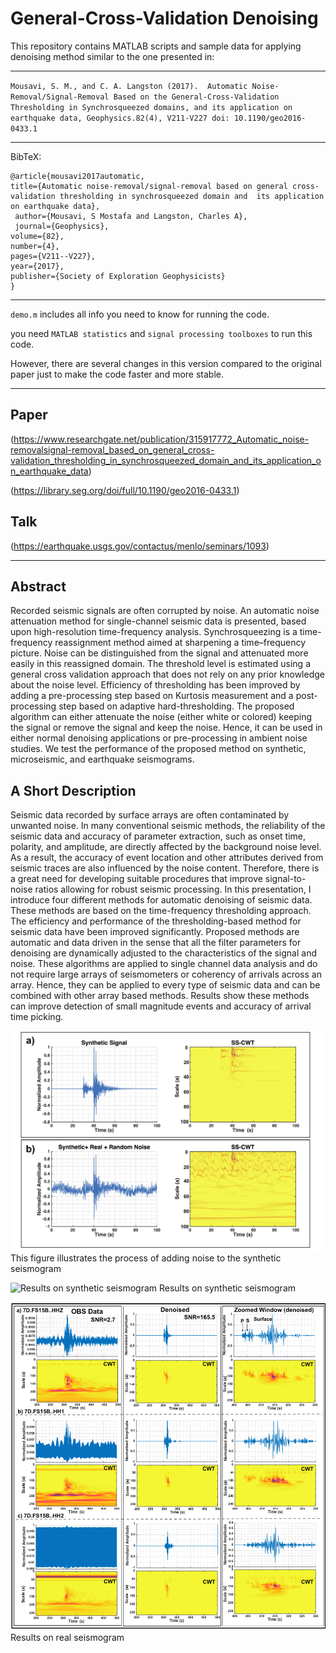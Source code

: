 #   General-Cross-Validation Denoising                   

This repository contains MATLAB scripts and sample data for applying denoising method similar to the one presented in: 

------------------------------------------

`Mousavi, S. M., and C. A. Langston (2017). 
Automatic Noise-Removal/Signal-Removal Based on the General-Cross-Validation Thresholding in Synchrosqueezed domains, and its application on earthquake data,
Geophysics.82(4), V211-V227 doi: 10.1190/geo2016-0433.1`

------------------------------------------

BibTeX:

    @article{mousavi2017automatic,
    title={Automatic noise-removal/signal-removal based on general cross-validation thresholding in synchrosqueezed domain and  its application on earthquake data},
     author={Mousavi, S Mostafa and Langston, Charles A},
     journal={Geophysics},
    volume={82},
    number={4},
    pages={V211--V227},
    year={2017},
    publisher={Society of Exploration Geophysicists}
    }
    
------------------------------------------

`demo.m` includes all info you need to know for running the code. 

you need `MATLAB statistics` and `signal processing toolboxes` to run this code.

However, there are several changes in this version compared to the original paper just to make the code faster and more stable. 

------------------------------------------

## Paper
(https://www.researchgate.net/publication/315917772_Automatic_noise-removalsignal-removal_based_on_general_cross-validation_thresholding_in_synchrosqueezed_domain_and_its_application_on_earthquake_data)

(https://library.seg.org/doi/full/10.1190/geo2016-0433.1)

## Talk 
(https://earthquake.usgs.gov/contactus/menlo/seminars/1093)

----------------------------------------------------------------------

## Abstract 
Recorded seismic signals are often corrupted by noise. An automatic noise attenuation method for single-channel seismic data is presented, based upon high-resolution time-frequency analysis. Synchrosqueezing is a time-frequency reassignment method aimed at sharpening a time–frequency picture. Noise can be distinguished from the signal and attenuated more easily in this reassigned domain. The threshold level is estimated using a general cross validation approach that does not rely on any prior knowledge about the noise level. Efficiency of thresholding has been improved by adding a pre-processing step based on Kurtosis measurement and a post-processing step based on adaptive hard-thresholding. The proposed algorithm can either attenuate the noise (either white or colored) keeping the signal or remove the signal and keep the noise. Hence, it can be used in either normal denoising applications or pre-processing in ambient noise studies. We test the performance of the proposed method on synthetic, microseismic, and earthquake seismograms.

## A Short Description 
Seismic data recorded by surface arrays are often contaminated by unwanted noise. In many conventional seismic methods, 
the reliability of the seismic data and accuracy of parameter extraction, such as onset time, polarity, and amplitude, 
are directly affected by the background noise level. As a result, the accuracy of event location and other attributes 
derived from seismic traces are also influenced by the noise content. Therefore, there is a great need for developing 
suitable procedures that improve signal-to-noise ratios allowing for robust seismic processing. In this presentation, 
I introduce four different methods for automatic denoising of seismic data. These methods are based on the time-frequency 
thresholding approach. The efficiency and performance of the thresholding-based method for seismic data have been improved 
significantly. Proposed methods are automatic and data driven in the sense that all the filter parameters for denoising are 
dynamically adjusted to the characteristics of the signal and noise. These algorithms are applied to single channel data 
analysis and do not require large arrays of seismometers or coherency of arrivals across an array. Hence, they can be applied
to every type of seismic data and can be combined with other array based methods. Results show these methods can improve 
detection of small magnitude events and accuracy of arrival time picking.

![This figure illustrates the process of adding noise to the synthetic seismogram](Fig1.png) 
This figure illustrates the process of adding noise to the synthetic seismogram

![Results on synthetic seismogram](Fig2.png) 
Results on synthetic seismogram

![Results on real seismogram](Fig3.png)
Results on real seismogram



